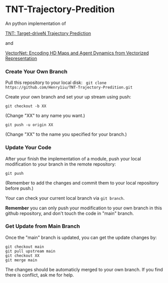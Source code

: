 # TNT-Trajectory-Predition

An python implementation of 

[TNT: Target-driveN Trajectory Prediction](https://arxiv.org/abs/2008.08294#:~:text=TNT%20has%20three%20stages%20which,state%20sequences%20conditioned%20on%20targets.)

and

[VectorNet: Encoding HD Maps and Agent Dynamics from Vectorized Representation](https://arxiv.org/abs/2005.04259)

### Create Your Own Branch

Pull this repository to your local disk:
  ``` git clone https://github.com/Henry1iu/TNT-Trajectory-Predition.git```

Create your own branch and set your up stream using push:
``` 
git checkout -b XX
``` 
(Change "XX" to any name you want.)
```
git push -u origin XX
``` 
(Change "XX" to the name you specified for your branch.)

### Update Your Code

After your finish the implementation of a module, push your local modification to your branch in the remote repository:
```
git push 
```
(Remember to add the changes and commit them to your local repository before push.)

Your can check your current local branch via ```git branch```.

**Remember** you can only push your modification to your own branch in this github repository, and don't touch the code in "main" branch.

### Get Update from Main Branch

Once the "main" branch is updated, you can get the update changes by:
```
git checkout main
git pull upstream main
git checkout XX
git merge main
```
The changes should be automaticly merged to your own branch.
If you find there is conflict, ask me for help. 
